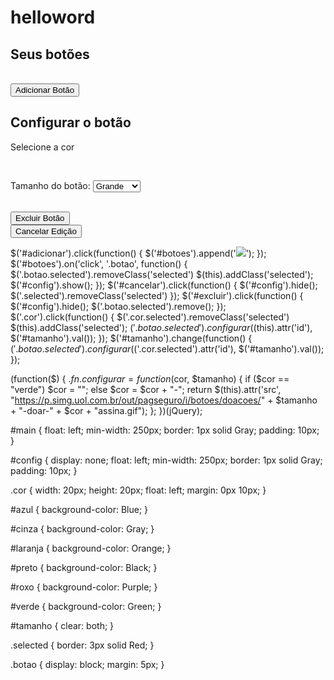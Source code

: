 # helloword

<body>
  <div id="main">
    <h2>Seus botões</h2>
    <div id="botoes"></div>
    <br />
    <button id="adicionar">Adicionar Botão</button>
    <br />
  </div>
  <div id="config">
    <h2>Configurar o botão</h2>
    <p>Selecione a cor</p>
    <div class="cor" id="azul"></div>
    <div class="cor" id="cinza"></div>
    <div class="cor" id="laranja"></div>
    <div class="cor" id="preto"></div>
    <div class="cor" id="roxo"></div>
    <div class="cor" id="verde"></div>
    <br />
    <p>
      Tamanho do botão:
      <select id="tamanho">
        <option value="209x48">Grande</option>
        <option value="164x37">Médio</option>
        <option value="94x52">Pequeno</option>
      </select>
    </p>
    <br />
    <button id="excluir">Excluir Botão</button>
    <br />
    <button id="cancelar">Cancelar Edição</button>
  </div>
</body>


$('#adicionar').click(function() {
  $('#botoes').append('<img class="botao" src="https://p.simg.uol.com.br/out/pagseguro/i/botoes/doacoes/209x48-doar-assina.gif" />');
});
$('#botoes').on('click', '.botao', function() {
  $('.botao.selected').removeClass('selected')
  $(this).addClass('selected');
  $('#config').show();
});
$('#cancelar').click(function() {
  $('#config').hide();
  $('.selected').removeClass('selected')
});
$('#excluir').click(function() {
  $('#config').hide();
  $('.botao.selected').remove();
});
$('.cor').click(function() {
  $('.cor.selected').removeClass('selected')
  $(this).addClass('selected');
  $('.botao.selected').configurar($(this).attr('id'), $('#tamanho').val());
});
$('#tamanho').change(function() {
  $('.botao.selected').configurar($('.cor.selected').attr('id'), $('#tamanho').val());
});

(function($) {
  $.fn.configurar = function($cor, $tamanho) {
    if ($cor == "verde")
      $cor = "";
    else
      $cor = $cor + "-";
    return $(this).attr('src', "https://p.simg.uol.com.br/out/pagseguro/i/botoes/doacoes/" + $tamanho + "-doar-" + $cor + "assina.gif");
  };
})(jQuery);




#main {
  float: left;
  min-width: 250px;
  border: 1px solid Gray;
  padding: 10px;
}

#config {
  display: none;
  float: left;
  min-width: 250px;
  border: 1px solid Gray;
  padding: 10px;
}

.cor {
  width: 20px;
  height: 20px;
  float: left;
  margin: 0px 10px;
}

#azul {
  background-color: Blue;
}

#cinza {
  background-color: Gray;
}

#laranja {
  background-color: Orange;
}

#preto {
  background-color: Black;
}

#roxo {
  background-color: Purple;
}

#verde {
  background-color: Green;
}

#tamanho {
  clear: both;
}

.selected {
  border: 3px solid Red;
}

.botao {
  display: block;
  margin: 5px;
}
